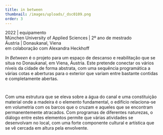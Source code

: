 ```yaml
---
title: in between
thumbnail: /images/uploads/_dsc0109.png
order: 3
---
```


<section class="section-undefined-aligned">

2022 | equipamento\
München University of Applied Sciences | 2º ano de mestrado\
Áustria | Donaukanal, Viena\
em colaboração com Alexandra Heckhoff
</section>


<section class="section-undefined-aligned">

*In Between* é o projeto para um espaço de descanso e reabilitação que se situa no Donaukanal, em Viena, Áustria. Este pretende conectar os vários níveis da cidade de forma abstrata, com uma sequência programática a várias cotas e aberturas para o exterior que variam entre bastante contidas e completamente abertas.
</section>

![]()

![]()


<section class="section-undefined-aligned">

Com uma estrutura que se eleva sobre a água do canal e uma constituição material onde a madeira é o elemento fundamental, o edifício relaciona-se em volumetria com os barcos que o cruzam e aqueles que se encontram permanentemente atracados. Com programas de diferentes naturezas, o diálogo entre estes elementos permite que várias atividades se desenvolvam no local, com uma forte componente cultural e artística que se vê cercada em altura pela envolvente.
</section>
